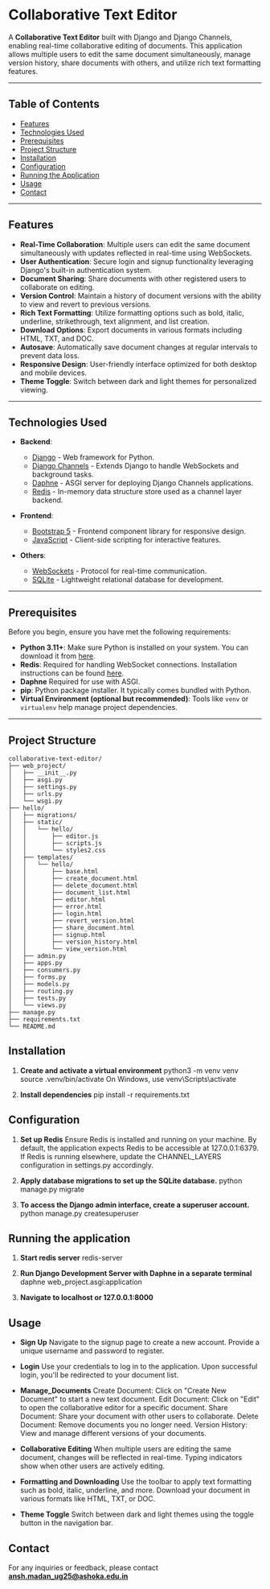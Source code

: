 # Collaborative Text Editor

A **Collaborative Text Editor** built with Django and Django Channels, enabling real-time collaborative editing of documents. This application allows multiple users to edit the same document simultaneously, manage version history, share documents with others, and utilize rich text formatting features.

---

## Table of Contents

- [Features](#features)
- [Technologies Used](#technologies-used)
- [Prerequisites](#prerequisites)
- [Project Structure](#project-structure)
- [Installation](#installation)
- [Configuration](#configuration)
- [Running the Application](#running-the-application)
- [Usage](#usage)
- [Contact](#contact)

---

## Features

- **Real-Time Collaboration**: Multiple users can edit the same document simultaneously with updates reflected in real-time using WebSockets.
- **User Authentication**: Secure login and signup functionality leveraging Django's built-in authentication system.
- **Document Sharing**: Share documents with other registered users to collaborate on editing.
- **Version Control**: Maintain a history of document versions with the ability to view and revert to previous versions.
- **Rich Text Formatting**: Utilize formatting options such as bold, italic, underline, strikethrough, text alignment, and list creation.
- **Download Options**: Export documents in various formats including HTML, TXT, and DOC.
- **Autosave**: Automatically save document changes at regular intervals to prevent data loss.
- **Responsive Design**: User-friendly interface optimized for both desktop and mobile devices.
- **Theme Toggle**: Switch between dark and light themes for personalized viewing.

---

## Technologies Used

- **Backend**:
  - [Django](https://www.djangoproject.com/) - Web framework for Python.
  - [Django Channels](https://channels.readthedocs.io/en/stable/) - Extends Django to handle WebSockets and background tasks.
  - [Daphne](https://github.com/django/daphne) - ASGI server for deploying Django Channels applications.
  - [Redis](https://redis.io/) - In-memory data structure store used as a channel layer backend.
  
- **Frontend**:
  - [Bootstrap 5](https://getbootstrap.com/) - Frontend component library for responsive design.
  - [JavaScript](https://developer.mozilla.org/en-US/docs/Web/JavaScript) - Client-side scripting for interactive features.
  
- **Others**:
  - [WebSockets](https://developer.mozilla.org/en-US/docs/Web/API/WebSockets_API) - Protocol for real-time communication.
  - [SQLite](https://www.sqlite.org/index.html) - Lightweight relational database for development.

---

## Prerequisites

Before you begin, ensure you have met the following requirements:

- **Python 3.11+**: Make sure Python is installed on your system. You can download it from [here](https://www.python.org/downloads/).
- **Redis**: Required for handling WebSocket connections. Installation instructions can be found [here](https://redis.io/download).
- **Daphne** Required for use with ASGI.
- **pip**: Python package installer. It typically comes bundled with Python.
- **Virtual Environment (optional but recommended)**: Tools like `venv` or `virtualenv` help manage project dependencies.

---
## Project Structure

```plaintext
collaborative-text-editor/
├── web_project/
│   ├── __init__.py
│   ├── asgi.py
│   ├── settings.py
│   ├── urls.py
│   └── wsgi.py
├── hello/
│   ├── migrations/
│   ├── static/
│   │   └── hello/
│   │       ├── editor.js
│   │       ├── scripts.js
│   │       └── styles2.css
│   ├── templates/
│   │   └── hello/
│   │       ├── base.html
│   │       ├── create_document.html
│   │       ├── delete_document.html
│   │       ├── document_list.html
│   │       ├── editor.html
│   │       ├── error.html
│   │       ├── login.html
│   │       ├── revert_version.html
│   │       ├── share_document.html
│   │       ├── signup.html
│   │       ├── version_history.html
│   │       └── view_version.html
│   ├── admin.py
│   ├── apps.py
│   ├── consumers.py
│   ├── forms.py
│   ├── models.py
│   ├── routing.py
│   ├── tests.py
│   └── views.py
├── manage.py
├── requirements.txt
└── README.md
```



## Installation

1. **Create and activate a virtual environment**
    python3 -m venv venv
    source .venv/bin/activate 
    On Windows, use venv\Scripts\activate

2. **Install dependencies**
    pip install -r requirements.txt


##  Configuration

1. **Set up Redis**
    Ensure Redis is installed and running on your machine. By default, the application expects Redis to be accessible at 127.0.0.1:6379. If Redis is running elsewhere, update the CHANNEL_LAYERS configuration in settings.py accordingly.

2. **Apply database migrations to set up the SQLite database.**
    python manage.py migrate

3. **To access the Django admin interface, create a superuser account.**
    python manage.py createsuperuser


## Running the application

1. **Start redis server**
    redis-server

2. **Run Django Development Server with Daphne in a separate terminal**
    daphne web_project.asgi:application

3. **Navigate to localhost or 127.0.0.1:8000**


## Usage

   - **Sign Up**
        Navigate to the signup page to create a new account.
        Provide a unique username and password to register.

   - **Login**
        Use your credentials to log in to the application.
        Upon successful login, you'll be redirected to your document list.

   - **Manage_Documents**
        Create Document: Click on "Create New Document" to start a new text document.
        Edit Document: Click on "Edit" to open the collaborative editor for a specific document.
        Share Document: Share your document with other users to collaborate.
        Delete Document: Remove documents you no longer need.
        Version History: View and manage different versions of your documents.

   - **Collaborative Editing**
        When multiple users are editing the same document, changes will be reflected in real-time.
        Typing indicators show when other users are actively editing.

   -  **Formatting and Downloading**
        Use the toolbar to apply text formatting such as bold, italic, underline, and more.
        Download your document in various formats like HTML, TXT, or DOC.

   - **Theme Toggle**
        Switch between dark and light themes using the toggle button in the navigation bar.


## Contact

For any inquiries or feedback, please contact **ansh.madan_ug25@ashoka.edu.in**